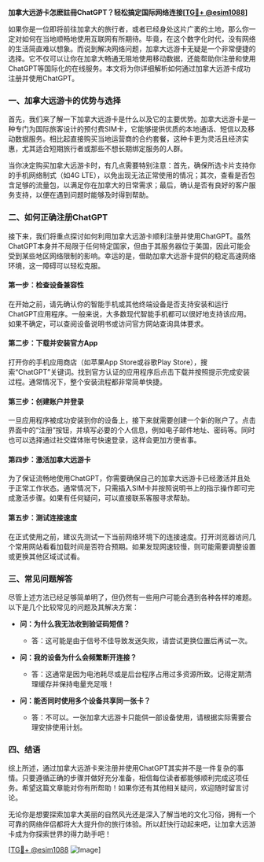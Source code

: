 **加拿大远游卡怎麽註冊ChatGPT？轻松搞定国际网络连接[[TG💪+ @esim1088](https://t.me/s/esim1088)]**

如果你是一位即将前往加拿大的旅行者，或者已经身处这片广袤的土地，那么你一定对如何在当地顺畅地使用互联网有所期待。毕竟，在这个数字化时代，没有网络的生活简直难以想象。而说到解决网络问题，加拿大远游卡无疑是一个非常便捷的选择。它不仅可以让你在加拿大畅通无阻地使用移动数据，还能帮助你注册和使用ChatGPT等国际化的在线服务。本文将为你详细解析如何通过加拿大远游卡成功注册并使用ChatGPT。

### 一、加拿大远游卡的优势与选择

首先，我们来了解一下加拿大远游卡是什么以及它的主要优势。加拿大远游卡是一种专门为国际旅客设计的预付费SIM卡，它能够提供优质的本地通话、短信以及移动数据服务。相比起直接购买当地运营商的合约套餐，这种卡更为灵活且经济实惠，尤其适合短期旅行者或那些不想长期绑定服务的人群。

当你决定购买加拿大远游卡时，有几点需要特别注意：首先，确保所选卡片支持你的手机网络制式（如4G LTE），以免出现无法正常使用的情况；其次，查看是否包含足够的流量包，以满足你在加拿大的日常需求；最后，确认是否有良好的客户服务支持，以便在遇到问题时能够及时得到帮助。

### 二、如何正确注册ChatGPT

接下来，我们将重点探讨如何利用加拿大远游卡顺利注册并使用ChatGPT。虽然ChatGPT本身并不局限于任何特定国家，但由于其服务器位于美国，因此可能会受到某些地区网络限制的影响。幸运的是，借助加拿大远游卡提供的稳定高速网络环境，这一障碍可以轻松克服。

#### 第一步：检查设备兼容性

在开始之前，请先确认你的智能手机或其他终端设备是否支持安装和运行ChatGPT应用程序。一般来说，大多数现代智能手机都可以很好地支持该应用。如果不确定，可以查阅设备说明书或访问官方网站查询具体要求。

#### 第二步：下载并安装官方App

打开你的手机应用商店（如苹果App Store或谷歌Play Store），搜索“ChatGPT”关键词。找到官方认证的应用程序后点击下载并按照提示完成安装过程。通常情况下，整个安装流程都非常简单快捷。

#### 第三步：创建账户并登录

一旦应用程序被成功安装到你的设备上，接下来就需要创建一个新的账户了。点击界面中的“注册”按钮，并填写必要的个人信息，例如电子邮件地址、密码等。同时也可以选择通过社交媒体账号快速登录，这样会更加方便省事。

#### 第四步：激活加拿大远游卡

为了保证流畅地使用ChatGPT，你需要确保自己的加拿大远游卡已经激活并且处于正常工作状态。通常情况下，只需插入SIM卡并按照说明书上的指示操作即可完成激活步骤。如果有任何疑问，可以直接联系客服寻求帮助。

#### 第五步：测试连接速度

在正式使用之前，建议先测试一下当前网络环境下的连接速度。打开浏览器访问几个常用网站看看加载时间是否符合预期。如果发现网速较慢，则可能需要调整设置或更换其他区域试试看。

### 三、常见问题解答

尽管上述方法已经足够简单明了，但仍然有一些用户可能会遇到各种各样的难题。以下是几个比较常见的问题及其解决方案：

- **问：为什么我无法收到验证码短信？**
  - 答：这可能是由于信号不佳导致发送失败，请尝试更换位置后再试一次。
  
- **问：我的设备为什么会频繁断开连接？**
  - 答：这通常是因为电池耗尽或是后台程序占用过多资源所致。记得定期清理缓存并保持电量充足哦！

- **问：能否同时使用多个设备共享同一张卡？**
  - 答：不可以。一张加拿大远游卡只能供一部设备使用，请根据实际需要合理安排使用计划。

### 四、结语

综上所述，通过加拿大远游卡来注册并使用ChatGPT其实并不是一件复杂的事情。只要遵循正确的步骤并做好充分准备，相信每位读者都能够顺利完成这项任务。希望这篇文章能对你有所帮助！如果你还有其他相关疑问，欢迎随时留言讨论。

无论你是想要探索加拿大美丽的自然风光还是深入了解当地的文化习俗，拥有一个可靠的网络伴侣都将大大提升你的旅行体验。所以赶快行动起来吧，让加拿大远游卡成为你探索世界的得力助手吧！

[[TG💪+ @esim1088](https://t.me/s/esim1088) ![Image](https://i.postimg.cc/4NQfJmqS/Snipaste-2025-05-13-00-14-12.png)]